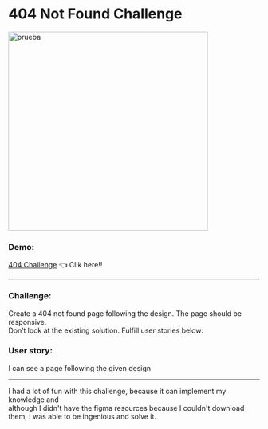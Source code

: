 <h1>404 Not Found Challenge</h1>
  <img width="400" src="https://github.com/ChaeMendoza/404-not-found-challenge/blob/main/src/image/presentaci%C3%B3n.png?raw=true" alt="prueba">
  <h3>Demo:</h3>
  <p> <a href="https://challenge-404-not-found-chae.web.app/" target="_blank">404 Challenge</a> 👈 Clik here!!</p>
  <hr />
  <h3>Challenge:</h3>
  <p>Create a 404 not found page following the design. The page should be responsive. <br />Don’t look at the existing solution. Fulfill user stories below:</p>
  <h3>User story:</h3>
  <p>I can see a page following the given design</p>
  <hr />
  <p>I had a lot of fun with this challenge, because it can implement my knowledge and <br /> although I didn't have the figma resources because I couldn't download them, I was able to be ingenious and solve it.</p>
